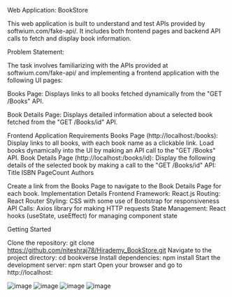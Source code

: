 Web Application: BookStore

This web application is built to understand and test APIs provided by softwium.com/fake-api/. It includes both frontend pages and backend API calls to fetch and display book information.

Problem Statement:

The task involves familiarizing with the APIs provided at softwium.com/fake-api/ and implementing a frontend application with the following UI pages:

Books Page: Displays links to all books fetched dynamically from the "GET /Books" API.

Book Details Page: Displays detailed information about a selected book fetched from the "GET /Books/id" API.

Frontend Application Requirements
Books Page (http://localhost:<port>/books):
Display links to all books, with each book name as a clickable link.
Load books dynamically into the UI by making an API call to the "GET /Books" API.
Book Details Page (http://localhost:<port>/books/id):
Display the following details of the selected book by making a call to the "GET /Books/id" API:
Title
ISBN
PageCount
Authors

Create a link from the Books Page to navigate to the Book Details Page for each book.
Implementation Details
Frontend Framework: React.js
Routing: React Router
Styling: CSS with some use of Bootstrap for responsiveness
API Calls: Axios library for making HTTP requests
State Management: React hooks (useState, useEffect) for managing component state

Getting Started

Clone the repository: git clone https://github.com/niteshraj78/Hirademy_BookStore.git
Navigate to the project directory: cd  bookverse
Install dependencies: npm install
Start the development server: npm start
Open your browser and go to http://localhost:<port>

![image](https://github.com/niteshraj78/Hirademy_BookStore/assets/127648056/c1e2d07c-ee84-4607-88ad-30858b1ccbad)
![image](https://github.com/niteshraj78/Hirademy_BookStore/assets/127648056/81f759d0-df1e-4670-a8a8-9548c485121b)
![image](https://github.com/niteshraj78/Hirademy_BookStore/assets/127648056/b4c2f089-8189-49d9-ac84-79a379a8dbc8)
![image](https://github.com/niteshraj78/Hirademy_BookStore/assets/127648056/5dfa47a8-9839-43c7-b0ff-5902ba5e1b29)



